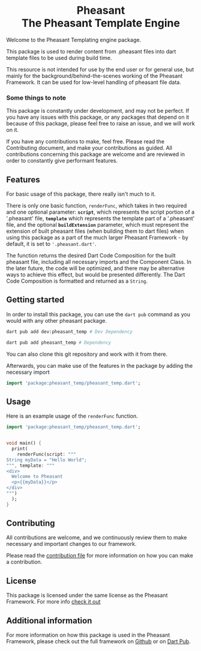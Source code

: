 # <center>Pheasant <br /> The Pheasant Template Engine</center>
<!-- Add basic info about this thing -->
Welcome to the Pheasant Templating engine package. 



This package is used to render content from .pheasant files into dart template files to be used during build time.

This resource is not intended for use by the end user or for general use, but mainly for the background/behind-the-scenes working of the Pheasant Framework. 
It can be used for low-level handling of pheasant file data.

### Some things to note

This package is constantly under development, and may not be perfect. If you have any issues with this package, or any packages that depend on it because of this package, please feel free to raise an issue, and we will work on it. 

If you have any contributions to make, feel free. Please read the Contributing document, and make your contributions as guided. All contributions concerning this package are welcome and are reviewed in order to constantly give performant features.

## Features

For basic usage of this package, there really isn't much to it. 

There is only one basic function, `renderFunc`, which takes in two required and one optional parameter: **`script`**, which represents the script portion of a '.pheasant' file, **`template`** which represents the template part of a '.pheasant' file, and the optional **`buildExtension`** parameter, which must represent the extension of built pheasant files (when building them to dart files) when using this package as a part of the much larger Pheasant Framework - by default, it is set to `'.pheasant.dart'`.

The function returns the desired Dart Code Composition for the built pheasant file, including all necessary imports and the Component Class. In the later future, the code will be optimized, and there may be alternative ways to achieve this effect, but would be presented differently. The Dart Code Composition is formatted and returned as a `String`.

## Getting started

In order to install this package, you can use the `dart pub` command as you would with any other pheasant package.

```bash
dart pub add dev:pheasant_temp # Dev Dependency

dart pub add pheasant_temp # Dependency
```

You can also clone this git repository and work with it from there.

Afterwards, you can make use of the features in the package by adding the necessary import

```dart
import 'package:pheasant_temp/pheasant_temp.dart';
```

## Usage
Here is an example usage of the `renderFunc` function.

```dart
import 'package:pheasant_temp/pheasant_temp.dart';


void main() {
  print(
    renderFunc(script: """
String myData = "Hello World";
""", template: """
<div>
  Welcome to Pheasant
  <p>{{myData}}</p>
</div>
""")
  );
}

```

## Contributing

All contributions are welcome, and we continuously review them to make necessary and important changes to our framework.

Please read the [contribution file](./CONTRIBUTING.md) for more information on how you can make a contribution.

## License
This package is licensed under the same license as the Pheasant Framework. For more info [check it out](./LICENSE)

## Additional information

For more information on how this package is used in the Pheasant Framework, please check out the full framework on [Github]() or on [Dart Pub]().
